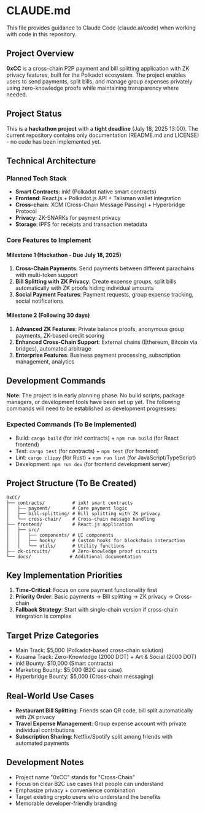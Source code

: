# CLAUDE.md

This file provides guidance to Claude Code (claude.ai/code) when working with code in this repository.

## Project Overview

**0xCC** is a cross-chain P2P payment and bill splitting application with ZK privacy features, built for the Polkadot ecosystem. The project enables users to send payments, split bills, and manage group expenses privately using zero-knowledge proofs while maintaining transparency where needed.

## Project Status

This is a **hackathon project** with a **tight deadline** (July 18, 2025 13:00). The current repository contains only documentation (README.md and LICENSE) - no code has been implemented yet.

## Technical Architecture

### Planned Tech Stack
- **Smart Contracts**: ink! (Polkadot native smart contracts)
- **Frontend**: React.js + Polkadot.js API + Talisman wallet integration
- **Cross-chain**: XCM (Cross-Chain Message Passing) + Hyperbridge Protocol
- **Privacy**: ZK-SNARKs for payment privacy
- **Storage**: IPFS for receipts and transaction metadata

### Core Features to Implement

#### Milestone 1 (Hackathon - Due July 18, 2025)
1. **Cross-Chain Payments**: Send payments between different parachains with multi-token support
2. **Bill Splitting with ZK Privacy**: Create expense groups, split bills automatically with ZK proofs hiding individual amounts
3. **Social Payment Features**: Payment requests, group expense tracking, social notifications

#### Milestone 2 (Following 30 days)
1. **Advanced ZK Features**: Private balance proofs, anonymous group payments, ZK-based credit scoring
2. **Enhanced Cross-Chain Support**: External chains (Ethereum, Bitcoin via bridges), automated arbitrage
3. **Enterprise Features**: Business payment processing, subscription management, analytics

## Development Commands

**Note**: The project is in early planning phase. No build scripts, package managers, or development tools have been set up yet. The following commands will need to be established as development progresses:

### Expected Commands (To Be Implemented)
- Build: `cargo build` (for ink! contracts) + `npm run build` (for React frontend)
- Test: `cargo test` (for contracts) + `npm test` (for frontend)
- Lint: `cargo clippy` (for Rust) + `npm run lint` (for JavaScript/TypeScript)
- Development: `npm run dev` (for frontend development server)

## Project Structure (To Be Created)

```
0xCC/
├── contracts/          # ink! smart contracts
│   ├── payment/        # Core payment logic
│   ├── bill-splitting/ # Bill splitting with ZK privacy
│   └── cross-chain/    # Cross-chain message handling
├── frontend/           # React.js application
│   ├── src/
│   │   ├── components/ # UI components
│   │   ├── hooks/      # Custom hooks for blockchain interaction
│   │   └── utils/      # Utility functions
├── zk-circuits/        # Zero-knowledge proof circuits
└── docs/              # Additional documentation
```

## Key Implementation Priorities

1. **Time-Critical**: Focus on core payment functionality first
2. **Priority Order**: Basic payments → Bill splitting → ZK privacy → Cross-chain
3. **Fallback Strategy**: Start with single-chain version if cross-chain integration is complex

## Target Prize Categories
- Main Track: $5,000 (Polkadot-based cross-chain solution)
- Kusama Track: Zero-Knowledge (2000 DOT) + Art & Social (2000 DOT)
- ink! Bounty: $10,000 (Smart contracts)
- Marketing Bounty: $5,000 (B2C use case)
- Hyperbridge Bounty: $5,000 (Cross-chain messaging)

## Real-World Use Cases
- **Restaurant Bill Splitting**: Friends scan QR code, bill split automatically with ZK privacy
- **Travel Expense Management**: Group expense account with private individual contributions
- **Subscription Sharing**: Netflix/Spotify split among friends with automated payments

## Development Notes
- Project name "0xCC" stands for "Cross-Chain"
- Focus on clear B2C use cases that people can understand
- Emphasize privacy + convenience combination
- Target existing crypto users who understand the benefits
- Memorable developer-friendly branding